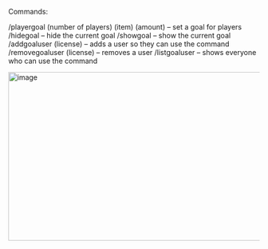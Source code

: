 Commands:

/playergoal (number of players) (item) (amount) – set a goal for players
/hidegoal – hide the current goal
/showgoal – show the current goal
/addgoaluser (license) – adds a user so they can use the command
/removegoaluser (license) – removes a user
/listgoaluser – shows everyone who can use the command

<img width="603" height="338" alt="image" src="https://github.com/user-attachments/assets/566703fe-0656-4986-8368-3cefea19d8d0" />
